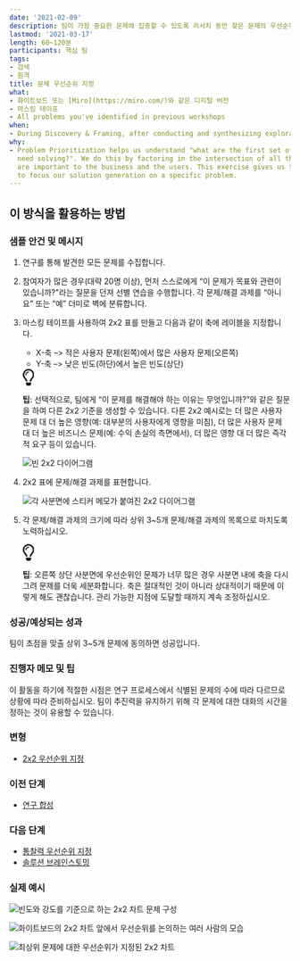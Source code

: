 ```yaml
---
date: '2021-02-09'
description: 팀이 가장 중요한 문제에 집중할 수 있도록 리서치 동안 찾은 문제의 우선순위를 지정합니다.
lastmod: '2021-03-17'
length: 60~120분
participants: 핵심 팀
tags:
- 검색
- 원격
title: 문제 우선순위 지정
what:
- 화이트보드 또는 [Miro](https://miro.com/)와 같은 디지털 버전
- 마스킹 테이프
- All problems you've identified in previous workshops
when:
- During Discovery & Framing, after conducting and synthesizing exploratory research.
why:
- Problem Prioritization helps us understand "what are the first set of problems that
  need solving?". We do this by factoring in the intersection of all the things that
  are important to the business and the users. This exercise gives us the ability
  to focus our solution generation on a specific problem.
---
```


<h2 id="how-to-use-this-method">이 방식을 활용하는
방법</h2>

<div class="bg-gray-dark p-lg-5 p-3 mb-4"><div
class="col-lg-9"><h3
id="sample-agenda--prompts">샘플 안건 및 메시지</h3>

<ol>

<li>

<p>연구를 통해 발견한 모든 문제를 수집합니다.</p>

</li>

<li>

<p>참여자가 많은 경우(대략 20명 이상), 먼저 스스로에게 “이 문제가 목표와 관련이
있습니까?&quot;라는 질문을 던져 선별 연습을 수행합니다. 각 문제/해결 과제를 “아니요” 또는 “예” 더미로 벽에
분류합니다.</p>

</li>

<li>

<p>마스킹 테이프를 사용하여 2x2 표를 만들고 다음과 같이 축에 레이블을 지정합니다.</p>

<ul>

<li>X-축 &ndash;&gt; 적은 사용자 문제(왼쪽)에서 많은 사용자
문제(오른쪽)</li>

<li>Y-축 &ndash;&gt; 낮은 빈도(하단)에서 높은 빈도(상단)</li>

</ul>

<div class="callout td-box--gray-darkest p-3 my-5
border-bottom border-right border-left border-top row"><div
class="col-1 row align-items-center
justify-content-center"><svg height="30"
aria-hidden="true" focusable="false"
data-prefix="far" data-icon="lightbulb"
role="img" xmlns="http://www.w3.org/2000/svg"
viewBox="0 0 352 512" class="svg-inline--fa
fa-lightbulb"><path fill="currentColor"
d="M176 80c-52.94 0-96 43.06-96 96 0 8.84 7.16 16 16 16s16-7.16
16-16c0-35.3 28.72-64 64-64 8.84 0 16-7.16 16-16s-7.16-16-16-16zM96.06
459.17c0 3.15.93 6.22 2.68 8.84l24.51 36.84c2.97 4.46 7.97 7.14 13.32
7.14h78.85c5.36 0 10.36-2.68 13.32-7.14l24.51-36.84c1.74-2.62 2.67-5.7
2.68-8.84l.05-43.18H96.02l.04 43.18zM176 0C73.72 0 0 82.97 0 176c0
44.37 16.45 84.85 43.56 115.78 16.64 18.99 42.74 58.8 52.42
92.16v.06h48v-.12c-.01-4.77-.72-9.51-2.15-14.07-5.59-17.81-22.82-64.77-62.17-109.67-20.54-23.43-31.52-53.15-31.61-84.14-.2-73.64
59.67-128 127.95-128 70.58 0 128 57.42 128 128 0 30.97-11.24
60.85-31.65 84.14-39.11 44.61-56.42 91.47-62.1 109.46a47.507 47.507 0
0 0-2.22 14.3v.1h48v-.05c9.68-33.37 35.78-73.18 52.42-92.16C335.55
260.85 352 220.37 352 176 352 78.8 273.2 0 176 0z"
class=""></path></svg></div><div
class="col-11"><p><strong>팁</strong>:
선택적으로, 팀에게 “이 문제를 해결해야 하는 이유는 무엇입니까?”와 같은 질문을 하여 다른 2x2 기준을 생성할 수
있습니다. 다른 2x2 예시로는 더 많은 사용자 문제 대 더 높은 영향(예: 대부분의 사용자에게 영향을 미침), 더 많은
사용자 문제 대 더 높은 비즈니스 문제(예: 수익 손실의 측면에서), 더 많은 영향 대 더 많은 즉각적 요구 등이
있습니다.</p></div></div>

<p><img
src="https://tanzu.vmware.com/developer/practices/problem-prioritization/images/step-3.png"
alt="빈 2x2 다이어그램"  /></p>

</li>

<li>

<p>2x2 표에 문제/해결 과제를 표현합니다.</p>

<p><img
src="https://tanzu.vmware.com/developer/practices/problem-prioritization/images/step-4.png"
alt="각 사분면에 스티커 메모가 붙여진 2x2 다이어그램"  /></p>

</li>

<li>

<p>각 문제/해결 과제의 크기에 따라 상위 3~5개 문제/해결 과제의 목록으로 마치도록
노력하십시오.</p>

<div class="callout td-box--gray-darkest p-3 my-5
border-bottom border-right border-left border-top row"><div
class="col-1 row align-items-center
justify-content-center"><svg height="30"
aria-hidden="true" focusable="false"
data-prefix="far" data-icon="lightbulb"
role="img" xmlns="http://www.w3.org/2000/svg"
viewBox="0 0 352 512" class="svg-inline--fa
fa-lightbulb"><path fill="currentColor"
d="M176 80c-52.94 0-96 43.06-96 96 0 8.84 7.16 16 16 16s16-7.16
16-16c0-35.3 28.72-64 64-64 8.84 0 16-7.16 16-16s-7.16-16-16-16zM96.06
459.17c0 3.15.93 6.22 2.68 8.84l24.51 36.84c2.97 4.46 7.97 7.14 13.32
7.14h78.85c5.36 0 10.36-2.68 13.32-7.14l24.51-36.84c1.74-2.62 2.67-5.7
2.68-8.84l.05-43.18H96.02l.04 43.18zM176 0C73.72 0 0 82.97 0 176c0
44.37 16.45 84.85 43.56 115.78 16.64 18.99 42.74 58.8 52.42
92.16v.06h48v-.12c-.01-4.77-.72-9.51-2.15-14.07-5.59-17.81-22.82-64.77-62.17-109.67-20.54-23.43-31.52-53.15-31.61-84.14-.2-73.64
59.67-128 127.95-128 70.58 0 128 57.42 128 128 0 30.97-11.24
60.85-31.65 84.14-39.11 44.61-56.42 91.47-62.1 109.46a47.507 47.507 0
0 0-2.22 14.3v.1h48v-.05c9.68-33.37 35.78-73.18 52.42-92.16C335.55
260.85 352 220.37 352 176 352 78.8 273.2 0 176 0z"
class=""></path></svg></div><div
class="col-11"><p><strong>팁</strong>:
오른쪽 상단 사분면에 우선순위인 문제가 너무 많은 경우 사분면 내에 축을 다시 그려 문제를 더욱 세분화합니다. 축은 절대적인
것이 아니라 상대적이기 때문에 이렇게 해도 괜찮습니다. 관리 가능한 지점에 도달할 때까지 계속
조정하십시오.</p></div></div>

</li>

</ol>

</div></div>

<div class="bg-gray-dark p-lg-5 p-3 mb-4"><div
class="col-lg-9"><h3
id="successexpected-outcomes">성공/예상되는 성과</h3>

<p>팀이 초점을 맞출 상위 3~5개 문제에 동의하면 성공입니다.</div></div>

<div class="bg-gray-dark p-lg-5 p-3 mb-4"><div
class="col-lg-9"><h3
id="facilitator-notes--tips">진행자 메모 및 팁</h3>

<p>이 활동을 하기에 적절한 시점은 연구 프로세스에서 식별된 문제의 수에 따라 다르므로 상황에 따라 준비하십시오.
팀이 추진력을 유지하기 위해 각 문제에 대한 대화의 시간을 정하는 것이 유용할 수
있습니다.</div></div>

<div class="bg-gray-dark p-lg-5 p-3 mb-4"><div
class="col-lg-9"><h3
id="variations">변형</h3>

<ul>

<li><a
href="https://tanzu.vmware.com/developer/practices/2x2">2x2
우선순위 지정</a></li>

</ul>

</div></div>

<div class="bg-gray-dark p-lg-5 p-3 mb-4"><div
class="col-lg-9"><h3 id="preceding">이전
단계</h3>

<ul>

<li><a
href="https://tanzu.vmware.com/developer/practices/research-synthesis">연구
합성</a></li>

</ul>

</div></div>

<div class="bg-gray-dark p-lg-5 p-3 mb-4"><div
class="col-lg-9"><h3 id="following">다음
단계</h3>

<ul>

<li><a
href="https://tanzu.vmware.com/developer/practices/insight-prioritization">통찰력
우선순위 지정</a></li>

<li><a
href="https://tanzu.vmware.com/developer/practices/solution-brainstorming">솔루션
브레인스토밍</a></li>

</ul>

</div></div>

<div class="bg-gray-dark p-lg-5 p-3 mb-4"><div
class="col-lg-9"><h3
id="real-world-examples">실제 예시</h3>

<p><img
src="https://tanzu.vmware.com/developer/practices/problem-prioritization/images/example-2.jpg"
alt="빈도와 강도를 기준으로 하는 2x2 차트 문제 구성"  /></p>

<p><img
src="https://tanzu.vmware.com/developer/practices/problem-prioritization/images/example-3.jpg"
alt="화이트보드의 2x2 차트 앞에서 우선순위를 논의하는 여러 사람의 모습" 
/></p>

<p><img
src="https://tanzu.vmware.com/developer/practices/problem-prioritization/images/example-5.jpg"
alt="최상위 문제에 대한 우선순위가 지정된 2x2 차트"  /></p>

</div></div>